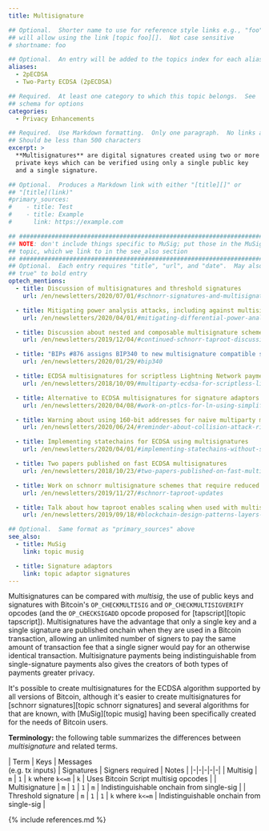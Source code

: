 ```yaml
---
title: Multisignature

## Optional.  Shorter name to use for reference style links e.g., "foo"
## will allow using the link [topic foo][].  Not case sensitive
# shortname: foo

## Optional.  An entry will be added to the topics index for each alias
aliases:
  - 2pECDSA
  - Two-Party ECDSA (2pECDSA)

## Required.  At least one category to which this topic belongs.  See
## schema for options
categories:
  - Privacy Enhancements

## Required.  Use Markdown formatting.  Only one paragraph.  No links allowed.
## Should be less than 500 characters
excerpt: >
  **Multisignatures** are digital signatures created using two or more
  private keys which can be verified using only a single public key
  and a single signature.

## Optional.  Produces a Markdown link with either "[title][]" or
## "[title](link)"
#primary_sources:
#    - title: Test
#    - title: Example
#      link: https://example.com

## ##################################################################### ##
## NOTE: don't include things specific to MuSig; put those in the MuSig  ##
## topic, which we link to in the see_also section                       ##
## ##################################################################### ##
## Optional.  Each entry requires "title", "url", and "date".  May also use "feature:
## true" to bold entry
optech_mentions:
  - title: Discussion of multisignatures and threshold signatures
    url: /en/newsletters/2020/07/01/#schnorr-signatures-and-multisignatures

  - title: Mitigating power analysis attacks, including against multisignature schemes
    url: /en/newsletters/2020/04/01/#mitigating-differential-power-analysis-in-schnorr-signatures

  - title: Discussion about nested and composable multisignature schemes
    url: /en/newsletters/2019/12/04/#continued-schnorr-taproot-discussion

  - title: "BIPs #876 assigns BIP340 to new multisignature compatible scheme"
    url: /en/newsletters/2020/01/29/#bip340

  - title: ECDSA multisignatures for scriptless Lightning Network payment channels
    url: /en/newsletters/2018/10/09/#multiparty-ecdsa-for-scriptless-lightning-network-payment-channels

  - title: Alternative to ECDSA multisignatures for signature adaptors
    url: /en/newsletters/2020/04/08/#work-on-ptlcs-for-ln-using-simplified-ecdsa-adaptor-signatures

  - title: Warning about using 160-bit addresses for naive multiparty multisignatures
    url: /en/newsletters/2020/06/24/#reminder-about-collision-attack-risks-on-two-party-ecdsa

  - title: Implementing statechains for ECDSA using multisignatures
    url: /en/newsletters/2020/04/01/#implementing-statechains-without-schnorr-or-eltoo

  - title: Two papers published on fast ECDSA multisignatures
    url: /en/newsletters/2018/10/23/#two-papers-published-on-fast-multiparty-ecdsa

  - title: Work on schnorr multisignature schemes that require reduced interactivity
    url: /en/newsletters/2019/11/27/#schnorr-taproot-updates

  - title: Talk about how taproot enables scaling when used with multisignatures
    url: /en/newsletters/2019/09/18/#blockchain-design-patterns-layers-and-scaling-approaches

## Optional.  Same format as "primary_sources" above
see_also:
  - title: MuSig
    link: topic musig

  - title: Signature adaptors
    link: topic adaptor signatures
---
```

Multisignatures can be compared with *multisig*, the use of public
keys and signatures with Bitcoin's `OP_CHECKMULTISIG` and
`OP_CHECKMULTISIGVERIFY` opcodes (and the `OP_CHECKSIGADD` opcode
proposed for [tapscript][topic tapscript]).  Multisignatures have the
advantage that only a single key and a single signature are published
onchain when they are used in a Bitcoin transaction, allowing an
unlimited number of signers to pay the same amount of transaction fee
that a single signer would pay for an otherwise identical transaction.
Multisignature payments being indistinguishable from single-signature
payments also gives the creators of both types of payments greater privacy.

It's possible to create multisignatures for the ECDSA algorithm
supported by all versions of Bitcoin, although
it's easier to create multisignatures
for [schnorr signatures][topic schnorr signatures] and several
algorithms for that are known, with [MuSig][topic musig] having been
specifically created for the needs of Bitcoin users.

**Terminology:** the following table summarizes the differences
between *multisignature* and related terms.

| Term | Keys | Messages<br>(e.g. tx inputs) | Signatures | Signers required | Notes |
|-|-|-|-|-|
| Multisig | `m` | `1` | `k` where `k<=m` | `k` | Uses Bitcoin Script multisig opcodes |
| Multisignature | `m` | `1` | `1` | `m` | Indistinguishable onchain from single-sig |
| Threshold signature | `m` | `1` | `1` | `k` where `k<=m` | Indistinguishable onchain from single-sig |

{% include references.md %}

